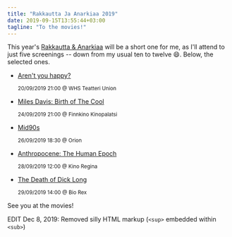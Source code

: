 ```yaml
---
title: "Rakkautta Ja Anarkiaa 2019"
date: 2019-09-15T13:55:44+03:00
tagline: "To the movies!"
---
```


This year's [Rakkautta & Anarkiaa](https://hiff.fi/en/) will be a short one for me, as I'll attend to just five screenings -- down from my usual ten to twelve :smile:. Below, the selected ones.


* [Aren't you happy?](https://hiff.fi/en/elokuvat/arent-you-happy/)
  
    <sub>20/09/2019 21:00 @ WHS Teatteri Union</sub>
  
* [Miles Davis: Birth of The Cool](https://hiff.fi/elokuvat/miles-davis-birth-of-the-cool/)
  
    <sub>24/09/2019 21:00 @ Finnkino Kinopalatsi</sub>
  
* [Mid90s](https://hiff.fi/en/elokuvat/mid90s/)
  
    <sub>26/09/2019 18:30 @ Orion</sub>

* [Anthropocene: The Human Epoch](https://hiff.fi/elokuvat/anthropocene-the-human-epoch/)
  
    <sub>28/09/2019 12:00 @ Kino Regina</sub>

* [The Death of Dick Long](https://hiff.fi/en/elokuvat/the-death-of-dick-long/)
  
    <sub>29/09/2019 14:00 @ Bio Rex</sub>
    
See you at the movies!

EDIT Dec 8, 2019: Removed silly HTML markup (`<sup>` embedded within `<sub>`)
